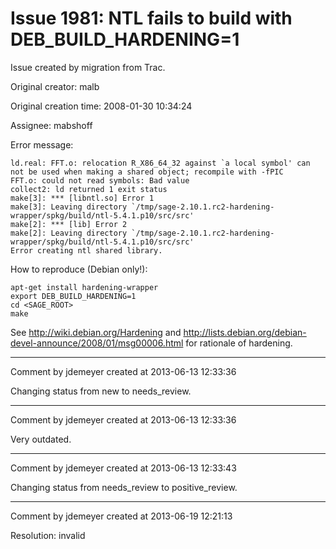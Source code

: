 # Issue 1981: NTL fails to build with DEB_BUILD_HARDENING=1

Issue created by migration from Trac.

Original creator: malb

Original creation time: 2008-01-30 10:34:24

Assignee: mabshoff

Error message:


```
ld.real: FFT.o: relocation R_X86_64_32 against `a local symbol' can not be used when making a shared object; recompile with -fPIC
FFT.o: could not read symbols: Bad value
collect2: ld returned 1 exit status
make[3]: *** [libntl.so] Error 1
make[3]: Leaving directory `/tmp/sage-2.10.1.rc2-hardening-wrapper/spkg/build/ntl-5.4.1.p10/src/src'
make[2]: *** [lib] Error 2
make[2]: Leaving directory `/tmp/sage-2.10.1.rc2-hardening-wrapper/spkg/build/ntl-5.4.1.p10/src/src'
Error creating ntl shared library.
```


How to reproduce (Debian only!):

```
apt-get install hardening-wrapper
export DEB_BUILD_HARDENING=1
cd <SAGE_ROOT>
make
```


See http://wiki.debian.org/Hardening and http://lists.debian.org/debian-devel-announce/2008/01/msg00006.html for rationale of hardening. 



---

Comment by jdemeyer created at 2013-06-13 12:33:36

Changing status from new to needs_review.


---

Comment by jdemeyer created at 2013-06-13 12:33:36

Very outdated.


---

Comment by jdemeyer created at 2013-06-13 12:33:43

Changing status from needs_review to positive_review.


---

Comment by jdemeyer created at 2013-06-19 12:21:13

Resolution: invalid
